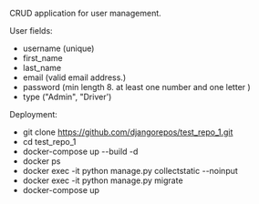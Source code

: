 CRUD application for user management. 


User fields:
- username (unique)
- first_name
- last_name
- email (valid email address.)
- password (min length 8. at least one number and one letter )
- type ("Admin", "Driver')

Deployment:
- git clone https://github.com/djangorepos/test_repo_1.git
- cd test_repo_1
- docker-compose up --build -d
- docker ps
- docker exec -it  <your container web> python manage.py collectstatic --noinput
- docker exec -it  <your container web> python manage.py migrate
- docker-compose up

